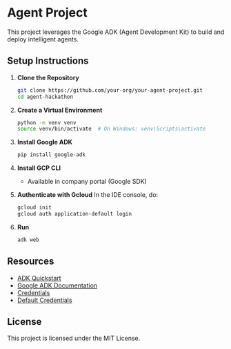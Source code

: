 # Agent Project

This project leverages the Google ADK (Agent Development Kit) to build and deploy intelligent agents.



## Setup Instructions

1. **Clone the Repository**
    ```bash
    git clone https://github.com/your-org/your-agent-project.git
    cd agent-hackathon
    ```

2. **Create a Virtual Environment**
    ```bash
    python -m venv venv
    source venv/bin/activate  # On Windows: venv\Scripts\activate
    ```

<!-- 3. **Install Dependencies**
    ```bash
    pip install -r requirements.txt
    ``` -->

3. **Install Google ADK**
    ```bash
    pip install google-adk
    ```
4. **Install GCP CLI**
    - Available in company portal (Google SDK)

5. **Authenticate with Gcloud**
    In the IDE console, do:
    ```bash
    gcloud init
    gcloud auth application-default login
    ```

6. **Run**
    ```bash
    adk web
    ```

## Resources
- [ADK Quickstart](https://cloud.google.com/vertex-ai/generative-ai/docs/agent-development-kit/quickstart)
- [Google ADK Documentation](https://google.github.io/adk-docs/)
- [Credentials](https://developers.google.com/workspace/guides/create-credentials)
- [Default Credentials](https://cloud.google.com/docs/authentication/application-default-credentials)


## License

This project is licensed under the MIT License.